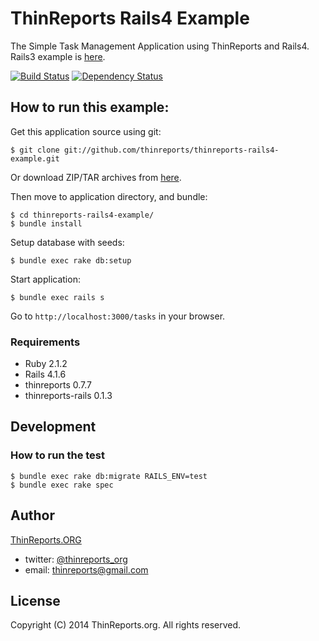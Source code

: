 # ThinReports Rails4 Example

The Simple Task Management Application using ThinReports and Rails4. 
Rails3 example is [here](https://github.com/thinreports/thinreports-rails3-example).

[![Build Status](http://img.shields.io/travis/thinreports/thinreports-rails4-example.svg?style=flat)](https://travis-ci.org/thinreports/thinreports-rails4-example)
[![Dependency Status](http://img.shields.io/gemnasium/thinreports/thinreports-rails4-example.svg?style=flat)](https://gemnasium.com/thinreports/thinreports-rails4-example)

## How to run this example:

Get this application source using git:

    $ git clone git://github.com/thinreports/thinreports-rails4-example.git

Or download ZIP/TAR archives from [here](https://github.com/thinreports/thinreports-rails4-example/archive/master.zip).

Then move to application directory, and bundle:

    $ cd thinreports-rails4-example/
    $ bundle install

Setup database with seeds:

    $ bundle exec rake db:setup

Start application:

    $ bundle exec rails s

Go to `http://localhost:3000/tasks` in your browser.

### Requirements

* Ruby 2.1.2
* Rails 4.1.6
* thinreports 0.7.7
* thinreports-rails 0.1.3

## Development

### How to run the test

    $ bundle exec rake db:migrate RAILS_ENV=test
    $ bundle exec rake spec

## Author

[ThinReports.ORG](http://www.thinreports.org)

* twitter: [@thinreports_org](https://twitter.com/thinreports_org)
* email: [thinreports@gmail.com](mailto:thinreports@gmail.com)

## License

Copyright (C) 2014 ThinReports.org. All rights reserved.
